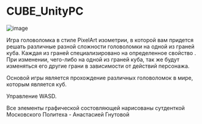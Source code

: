 # CUBE_UnityPC
![image](https://user-images.githubusercontent.com/51047366/186431843-f4ef9c21-9563-494b-907c-18dc6a74d1fa.png)

Игра головоломка в стиле PixelArt изометрии, в которой вам придется решать различные разной сложности головоломки на одной из граней куба. Каждая из граней специализировано на определенное свойство . При изменении, чего-либо на одной из граней куба, так же будут изменяться его другие грани в зависимости от действий персонажа.

Основой игры является прохождение различных головоломок в мире, которым является куб.

Управление WASD.

Все элементы графической состовляющей нарисованы сутденткой Московского Политеха - Анастасией Гнутовой
